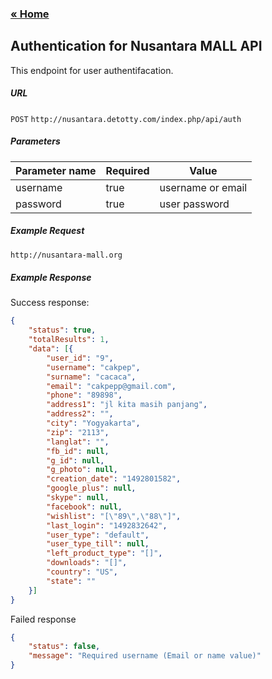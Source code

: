 ### [&laquo; Home](index.md)

## Authentication for Nusantara MALL API
This endpoint for user authentifacation.
##### URL
`POST` `http://nusantara.detotty.com/index.php/api/auth`

##### Parameters
| Parameter name | Required | Value |
| ------ | ------ | ------ |
| username | true | username or email |
| password | true | user password |

##### Example Request
````sh
http://nusantara-mall.org

````

##### Example Response
Success response:
````json
{
    "status": true,
    "totalResults": 1,
    "data": [{
        "user_id": "9",
        "username": "cakpep",
        "surname": "cacaca",
        "email": "cakpepp@gmail.com",
        "phone": "89898",
        "address1": "jl kita masih panjang",
        "address2": "",
        "city": "Yogyakarta",
        "zip": "2113",
        "langlat": "",
        "fb_id": null,
        "g_id": null,
        "g_photo": null,
        "creation_date": "1492801582",
        "google_plus": null,
        "skype": null,
        "facebook": null,
        "wishlist": "[\"89\",\"88\"]",
        "last_login": "1492832642",
        "user_type": "default",
        "user_type_till": null,
        "left_product_type": "[]",
        "downloads": "[]",
        "country": "US",
        "state": ""
    }]
}
````

Failed response
````json
{
    "status": false,
    "message": "Required username (Email or name value)"
}
````
